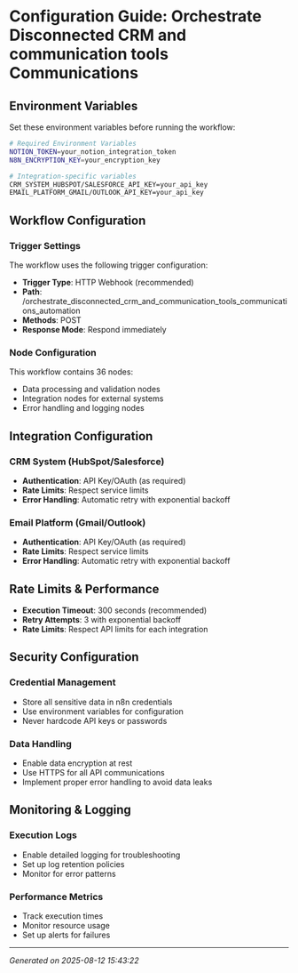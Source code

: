 # Configuration Guide: Orchestrate Disconnected CRM and communication tools Communications

## Environment Variables

Set these environment variables before running the workflow:

```bash
# Required Environment Variables
NOTION_TOKEN=your_notion_integration_token
N8N_ENCRYPTION_KEY=your_encryption_key

# Integration-specific variables
CRM_SYSTEM_HUBSPOT/SALESFORCE_API_KEY=your_api_key
EMAIL_PLATFORM_GMAIL/OUTLOOK_API_KEY=your_api_key
```

## Workflow Configuration

### Trigger Settings


The workflow uses the following trigger configuration:
- **Trigger Type**: HTTP Webhook (recommended)
- **Path**: /orchestrate_disconnected_crm_and_communication_tools_communications_automation
- **Methods**: POST
- **Response Mode**: Respond immediately


### Node Configuration


This workflow contains 36 nodes:
- Data processing and validation nodes
- Integration nodes for external systems
- Error handling and logging nodes


## Integration Configuration


### CRM System (HubSpot/Salesforce)
- **Authentication**: API Key/OAuth (as required)
- **Rate Limits**: Respect service limits
- **Error Handling**: Automatic retry with exponential backoff


### Email Platform (Gmail/Outlook)
- **Authentication**: API Key/OAuth (as required)
- **Rate Limits**: Respect service limits
- **Error Handling**: Automatic retry with exponential backoff


## Rate Limits & Performance

- **Execution Timeout**: 300 seconds (recommended)
- **Retry Attempts**: 3 with exponential backoff
- **Rate Limits**: Respect API limits for each integration

## Security Configuration

### Credential Management
- Store all sensitive data in n8n credentials
- Use environment variables for configuration
- Never hardcode API keys or passwords

### Data Handling
- Enable data encryption at rest
- Use HTTPS for all API communications
- Implement proper error handling to avoid data leaks

## Monitoring & Logging

### Execution Logs
- Enable detailed logging for troubleshooting
- Set up log retention policies
- Monitor for error patterns

### Performance Metrics
- Track execution times
- Monitor resource usage
- Set up alerts for failures

---
*Generated on 2025-08-12 15:43:22*
